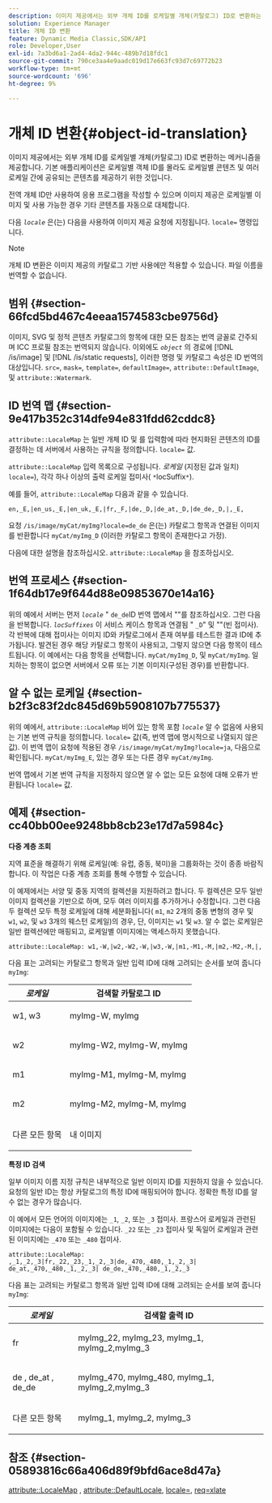 ```yaml
---
description: 이미지 제공에서는 외부 개체 ID를 로케일별 개체(카탈로그) ID로 변환하는 메커니즘을 제공합니다. 기본 애플리케이션은 로케일별 객체 ID를 몰라도 로케일별 콘텐츠 및 여러 로케일 간에 공유되는 콘텐츠를 제공하기 위한 것입니다.
solution: Experience Manager
title: 개체 ID 변환
feature: Dynamic Media Classic,SDK/API
role: Developer,User
exl-id: 7a3bd6a1-2ad4-4da2-944c-489b7d18fdc1
source-git-commit: 790ce3aa4e9aadc019d17e663fc93d7c69772b23
workflow-type: tm+mt
source-wordcount: '696'
ht-degree: 9%

---
```


# 개체 ID 변환{#object-id-translation}

이미지 제공에서는 외부 개체 ID를 로케일별 개체(카탈로그) ID로 변환하는 메커니즘을 제공합니다. 기본 애플리케이션은 로케일별 객체 ID를 몰라도 로케일별 콘텐츠 및 여러 로케일 간에 공유되는 콘텐츠를 제공하기 위한 것입니다.

전역 개체 ID만 사용하여 응용 프로그램을 작성할 수 있으며 이미지 제공은 로케일별 이미지 및 사용 가능한 경우 기타 콘텐츠를 자동으로 대체합니다.

다음 *`locale`* 은(는) 다음을 사용하여 이미지 제공 요청에 지정됩니다. `locale=` 명령입니다.

>[!NOTE]
>
>개체 ID 변환은 이미지 제공의 카탈로그 기반 사용에만 적용할 수 있습니다. 파일 이름을 번역할 수 없습니다.

## 범위 {#section-66fcd5bd467c4eeaa1574583cbe9756d}

이미지, SVG 및 정적 콘텐츠 카탈로그의 항목에 대한 모든 참조는 번역 글꼴로 간주되며 ICC 프로필 참조는 번역되지 않습니다. 이외에도 *`object`* 의 경로에 [!DNL /is/image] 및 [!DNL /is/static requests], 이러한 명령 및 카탈로그 속성은 ID 번역의 대상입니다. `src=`, `mask=`, `template=`, `defaultImage=`, `attribute::DefaultImage`, 및 `attribute::Watermark`.

## ID 번역 맵 {#section-9e417b352c314dfe94e831fdd62cddc8}

`attribute::LocaleMap` 는 일반 개체 ID 및 를 입력함에 따라 현지화된 콘텐츠의 ID를 결정하는 데 서버에서 사용하는 규칙을 정의합니다. `locale=` 값.

`attribute::LocaleMap` 입력 목록으로 구성됩니다. *로케일* (지정된 값과 일치) `locale=`), 각각 하나 이상의 출력 로케일 접미사( `*`locSuffix`*`).

예를 들어, `attribute::LocaleMap` 다음과 같을 수 있습니다.

`en,_E,|en_us,_E,|en_uk,_E,|fr,_F,|de,_D,|de_at,_D,|de_de,_D,|,_E,`

요청 `/is/image/myCat/myImg?locale=de_de` 은(는) 카탈로그 항목과 연결된 이미지를 반환합니다 `myCat/myImg_D` (이러한 카탈로그 항목이 존재한다고 가정).

다음에 대한 설명을 참조하십시오. `attribute::LocaleMap` 을 참조하십시오.

## 번역 프로세스 {#section-1f64db17e9f644d88e09853670e14a16}

위의 예에서 서버는 먼저 *`locale`* &quot; `de_de`ID 번역 맵에서 &quot;&quot;를 참조하십시오. 그런 다음 을 반복합니다. *`locSuffixes`* 이 서비스 케이스 항목과 연결됨 &quot; `_D`&quot; 및 &quot;&quot;(빈 접미사). 각 반복에 대해 접미사는 이미지 ID와 카탈로그에서 존재 여부를 테스트한 결과 ID에 추가됩니다. 발견된 경우 해당 카탈로그 항목이 사용되고, 그렇지 않으면 다음 항목이 테스트됩니다. 이 예에서는 다음 항목을 선택합니다. `myCat/myImg_D`, 및 `myCat/myImg`. 일치하는 항목이 없으면 서버에서 오류 또는 기본 이미지(구성된 경우)를 반환합니다.

## 알 수 없는 로케일 {#section-b2f3c83f2dc845d69b5908107b775537}

위의 예에서, `attribute::LocaleMap` 비어 있는 항목 포함 *`locale`* 알 수 없음에 사용되는 기본 번역 규칙을 정의합니다. `locale=` 값(즉, 번역 맵에 명시적으로 나열되지 않은 값). 이 번역 맵이 요청에 적용된 경우 `/is/image/myCat/myImg?locale=ja`, 다음으로 확인됩니다. `myCat/myImg_E`, 있는 경우 또는 다른 경우 `myCat/myImg`.

번역 맵에서 기본 번역 규칙을 지정하지 않으면 알 수 없는 모든 요청에 대해 오류가 반환됩니다 `locale=` 값.

## 예제 {#section-cc40bb00ee9248bb8cb23e17d7a5984c}

**다중 계층 조회**

지역 표준을 해결하기 위해 로케일(예: 유럽, 중동, 북미)을 그룹화하는 것이 종종 바람직합니다. 이 작업은 다중 계층 조회를 통해 수행할 수 있습니다.

이 예제에서는 서양 및 중동 지역의 컬렉션을 지원하려고 합니다. 두 컬렉션은 모두 일반 이미지 컬렉션을 기반으로 하며, 모두 여러 이미지를 추가하거나 수정합니다. 그런 다음 두 컬렉션 모두 특정 로케일에 대해 세분화됩니다( `m1`, `m2` 2개의 중동 변형의 경우 및 `w1`, `w2`, 및 `w3` 3개의 웨스턴 로케일)의 경우, 단, 이미지는 `w1` 및 `w3`. 알 수 없는 로케일은 일반 컬렉션에만 매핑되고, 로케일별 이미지에는 액세스하지 못했습니다.

`attribute::LocaleMap: w1,-W,|w2,-W2,-W,|w3,-W,|m1,-M1,-M,|m2,-M2,-M,|,`

다음 표는 고려되는 카탈로그 항목과 일반 입력 ID에 대해 고려되는 순서를 보여 줍니다 `myImg`:

<table id="table_97EB13E3DB9B48D3A4184D5ECC8E9F86"> 
 <thead> 
  <tr> 
   <th class="entry"> <b> <i>로케일</i> </b> </th> 
   <th class="entry"> <b>검색할 카탈로그 ID</b> </th> 
  </tr> 
 </thead>
 <tbody> 
  <tr> 
   <td> <p> <span class="codeph"> w1, w3 </span> </p> </td> 
   <td> <p> <span class="codeph"> myImg-W, myImg </span> </p> </td> 
  </tr> 
  <tr> 
   <td> <p> <span class="codeph"> w2 </span> </p> </td> 
   <td> <p> <span class="codeph"> myImg-W2, myImg-W, myImg </span> </p> </td> 
  </tr> 
  <tr> 
   <td> <p> <span class="codeph"> m1 </span> </p> </td> 
   <td> <p> <span class="codeph"> myImg-M1, myImg-M, myImg </span> </p> </td> 
  </tr> 
  <tr> 
   <td> <p> <span class="codeph"> m2 </span> </p> </td> 
   <td> <p> <span class="codeph"> myImg-M2, myImg-M, myImg </span> </p> </td> 
  </tr> 
  <tr> 
   <td> <p>다른 모든 항목 </p> </td> 
   <td> <p> <span class="codeph"> 내 이미지 </span> </p> </td> 
  </tr> 
 </tbody> 
</table>

**특정 ID 검색**

일부 이미지 이름 지정 규칙은 내부적으로 일반 이미지 ID를 지원하지 않을 수 있습니다. 요청의 일반 ID는 항상 카탈로그의 특정 ID에 매핑되어야 합니다. 정확한 특정 ID를 알 수 없는 경우가 많습니다.

이 예에서 모든 언어의 이미지에는 `_1`, `_2`, 또는 `_3` 접미사. 프랑스어 로케일과 관련된 이미지에는 다음이 포함될 수 있습니다. `_22` 또는 `_23` 접미사 및 독일어 로케일과 관련된 이미지에는 `_470` 또는 `_480` 접미사.

`attribute::LocaleMap: ,_1,_2,_3|fr,_22,_23,_1,_2,_3|de,_470,_480,_1,_2,_3| de_at,_470,_480,_1,_2,_3| de_de,_470,_480,_1,_2,_3`

다음 표는 고려되는 카탈로그 항목과 일반 입력 ID에 대해 고려되는 순서를 보여 줍니다 `myImg`:

<table id="table_A7EE4AA0F1C24284B83CC4B40622D24F"> 
 <thead> 
  <tr> 
   <th class="entry"> <b> <i>로케일</i> </b> </th> 
   <th class="entry"> <b>검색할 출력 ID</b> </th> 
  </tr> 
 </thead>
 <tbody> 
  <tr> 
   <td> <p> <span class="codeph"> fr </span> </p> </td> 
   <td> <p> <span class="codeph"> myImg_22, myImg_23, myImg_1, myImg_2,myImg_3 </span> </p> </td> 
  </tr> 
  <tr> 
   <td> <p> <span class="codeph"> de </span>, <span class="codeph"> de_at </span>, <span class="codeph"> de_de </span> </p> </td> 
   <td> <p> <span class="codeph"> myImg_470, myImg_480, myImg_1, myImg_2,myImg_3 </span> </p> </td> 
  </tr> 
  <tr> 
   <td> <p>다른 모든 항목 </p> </td> 
   <td> <p> <span class="codeph"> myImg_1, myImg_2, myImg_3 </span> </p> </td> 
  </tr> 
 </tbody> 
</table>

## 참조 {#section-05893816c66a406d89f9bfd6ace8d47a}

[attribute::LocaleMap](../../../../../is-api/image-catalog/image-serving-api-ref/c-image-catalog-reference/c-attributes-reference/r-localemap.md#reference-49bbf598f8ea47c3a563755cef306318) , [attribute::DefaultLocale](../../../../../is-api/image-catalog/image-serving-api-ref/c-image-catalog-reference/c-attributes-reference/r-defaultlocale.md#reference-69462ad9923f464f80c2c012342a6b6b), [locale=](../../../../../is-api/http-ref/image-serving-api-ref/c-http-protocol-reference/c-command-reference/r-locale.md#reference-8a846b2fbc004a12821b956ed3b25cfb), [req=xlate](../../../../../is-api/http-ref/image-serving-api-ref/c-http-protocol-reference/c-command-reference/r-req/r-req.md#reference-907cdb4a97034db7ad94695f25552e76)
